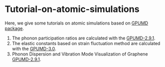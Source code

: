 # Tutorial-on-atomic-simulations
Here, we give some tutorials on atomic simulations based on [GPUMD package](https://github.com/brucefan1983/GPUMD).
1. The phonon participation ratios are calculated with the [GPUMD-2.9.1](https://github.com/brucefan1983/GPUMD/releases/tag/v2.9.1).
2. The elastic constants based on strain fluctuation method are calculated with the [GPUMD-3.0](https://github.com/brucefan1983/GPUMD/releases/tag/v3.0).
3. Phonon Dispersion and Vibration Mode Visualization of Graphene [GPUMD-2.9.1](https://github.com/brucefan1983/GPUMD/releases/tag/v2.9.1).
